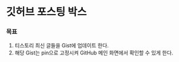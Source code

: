 # 깃허브 포스팅 박스

### 목표

1. 티스토리 최신 글들을 Gist에 업데이트 한다.
2. 해당 Gist는 pin으로 고정시켜 GitHub 메인 화면에서 확인할 수 있게 한다.
